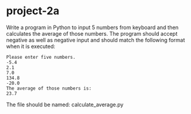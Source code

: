 # project-2a

Write a program in Python to input 5 numbers from keyboard and then calculates the average of those numbers. The program should accept negative as well as negative input and should match the following format when it is executed:
```
Please enter five numbers.
-5.4
2.1
7.0
134.8
-20.0
The average of those numbers is:
23.7
```
The file should be named: calculate_average.py
